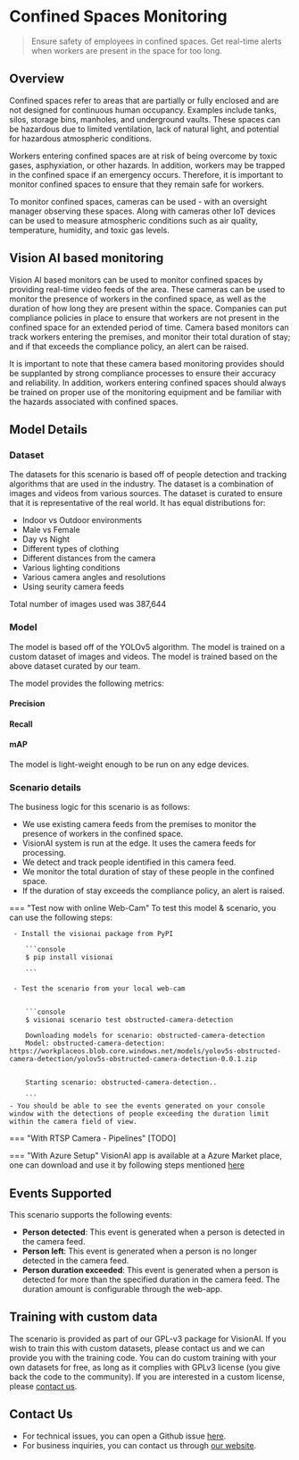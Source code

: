 # **Confined Spaces Monitoring**

> Ensure safety of employees in confined spaces. Get real-time alerts when workers are present in the space for too long.

## Overview
Confined spaces refer to areas that are partially or fully enclosed and are not designed for continuous human occupancy. Examples include tanks, silos, storage bins, manholes, and underground vaults. These spaces can be hazardous due to limited ventilation, lack of natural light, and potential for hazardous atmospheric conditions.

Workers entering confined spaces are at risk of being overcome by toxic gases, asphyxiation, or other hazards. In addition, workers may be trapped in the confined space if an emergency occurs. Therefore, it is important to monitor confined spaces to ensure that they remain safe for workers.

To monitor confined spaces, cameras can be used - with an oversight manager observing these spaces. Along with cameras other IoT devices can be used to measure atmospheric conditions such as air quality, temperature, humidity, and toxic gas levels.

## Vision AI based monitoring

Vision AI based monitors can be used to monitor confined spaces by providing real-time video feeds of the area. These cameras can be used to monitor the presence of workers in the confined space, as well as the duration of how long they are present within the space. Companies can put compliance policies in place to ensure that workers are not present in the confined space for an extended period of time. Camera based monitors can track workers entering the premises, and monitor their total duration of stay; and if that exceeds the compliance policy, an alert can be raised.

It is important to note that these camera based monitoring provides should be supplanted by strong compliance processes to ensure their accuracy and reliability. In addition, workers entering confined spaces should always be trained on proper use of the monitoring equipment and be familiar with the hazards associated with confined spaces.


## Model Details

### Dataset
The datasets for this scenario is based off of people detection and tracking algorithms that are used in the industry. The dataset is a combination of images and videos from various sources. The dataset is curated to ensure that it is representative of the real world. It has equal distributions for:

- Indoor vs Outdoor environments
- Male vs Female
- Day vs Night
- Different types of clothing
- Different distances from the camera
- Various lighting conditions
- Various camera angles and resolutions
- Using seurity camera feeds

Total number of images used was 387,644

### Model
The model is based off of the YOLOv5 algorithm. The model is trained on a custom dataset of images and videos. The model is trained based on the above dataset curated by our team.

The model provides the following metrics:

<div class="main">
    <div class="bar">
        <h4>Precision <i class="fa fa-info-circle"></i></h4>
        <div role="progressbar" style="--value:94"></div>
    </div>
    <div class="bar">
        <h4>Recall <i class="fa fa-info-circle"></i></h4>
        <div role="progressbar1" style="--value:96"></div>
    </div>
    <div class="bar">
        <h4>mAP <i class="fa fa-info-circle"></i></h4>
        <div role="progressbar2" style="--value:94"></div>
    </div>
</div>


The model is light-weight enough to be run on any edge devices.

### Scenario details

The business logic for this scenario is as follows:
- We use existing camera feeds from the premises to monitor the presence of workers in the confined space.
- VisionAI system is run at the edge. It uses the camera feeds for processing.
- We detect and track people identified in this camera feed.
- We monitor the total duration of stay of these people in the confined space.
- If the duration of stay exceeds the compliance policy, an alert is raised.

=== "Test now with online Web-Cam"
     To test this model & scenario, you can use the following steps:

     - Install the visionai package from PyPI
     
        ```console
        $ pip install visionai
        
        ```
     
     - Test the scenario from your local web-cam
     

        ```console
        $ visionai scenario test obstructed-camera-detection

        Downloading models for scenario: obstructed-camera-detection
        Model: obstructed-camera-detection: https://workplaceos.blob.core.windows.net/models/yolov5s-obstructed-camera-detection/yolov5s-obstructed-camera-detection-0.0.1.zip
        

        Starting scenario: obstructed-camera-detection..

        ```
    - You should be able to see the events generated on your console window with the detections of people exceeding the duration limit within the camera field of view.

=== "With RTSP Camera - Pipelines"
     [TODO]
 
=== "With Azure Setup"
     VisionAI app is available at a Azure Market place, one can download and use it by following steps mentioned [here](../overview/azure-managed-app.md)

## Events Supported

This scenario supports the following events:

- **Person detected**: This event is generated when a person is detected in the camera feed.
- **Person left**: This event is generated when a person is no longer detected in the camera feed.
- **Person duration exceeded**: This event is generated when a person is detected for more than the specified duration in the camera feed. The duration amount is configurable through the web-app.


## Training with custom data

The scenario is provided as part of our GPL-v3 package for VisionAI. If you wish to train this with custom datasets, please contact us and we can provide you with the training code. You can do custom training with your own datasets for free, as long as it complies with GPLv3 license (you give back the code to the community). If you are interested in a custom license, please [contact us](../company/contact.md).


## Contact Us

- For technical issues, you can open a Github issue [here](https://github.com/visionify/visionai).
- For business inquiries, you can contact us through [our website](https://visionify.ai/contact).
